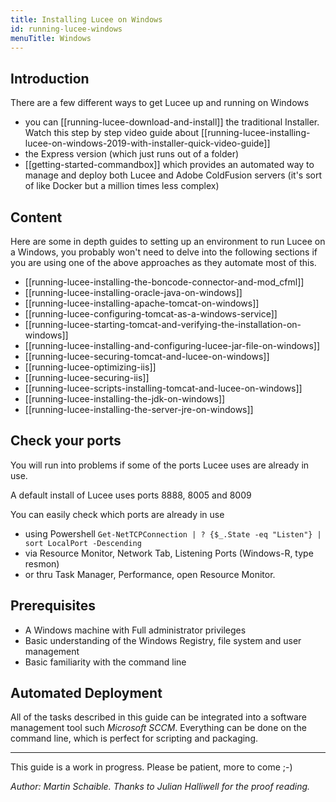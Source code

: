 ```yaml
---
title: Installing Lucee on Windows
id: running-lucee-windows
menuTitle: Windows
---
```


## Introduction

There are a few different ways to get Lucee up and running on Windows

- you can [[running-lucee-download-and-install]] the traditional Installer. Watch this step by step video guide about [[running-lucee-installing-lucee-on-windows-2019-with-installer-quick-video-guide]]
- the Express version (which just runs out of a folder) 
- [[getting-started-commandbox]] which provides an automated way to manage and deploy both Lucee and Adobe ColdFusion servers (it's sort of like Docker but a million times less complex)

## Content ##

Here are some in depth guides to setting up an environment to run Lucee on a Windows, you probably won't
need to delve into the following sections if you are using one of the above approaches as they automate most of this.

* [[running-lucee-installing-the-boncode-connector-and-mod_cfml]]
* [[running-lucee-installing-oracle-java-on-windows]]
* [[running-lucee-installing-apache-tomcat-on-windows]]
* [[running-lucee-configuring-tomcat-as-a-windows-service]]
* [[running-lucee-starting-tomcat-and-verifying-the-installation-on-windows]]
* [[running-lucee-installing-and-configuring-lucee-jar-file-on-windows]]
* [[running-lucee-securing-tomcat-and-lucee-on-windows]]
* [[running-lucee-optimizing-iis]]
* [[running-lucee-securing-iis]]
* [[running-lucee-scripts-installing-tomcat-and-lucee-on-windows]]
* [[running-lucee-installing-the-jdk-on-windows]]
* [[running-lucee-installing-the-server-jre-on-windows]]

## Check your ports ##

You will run into problems if some of the ports Lucee uses are already in use.

A default install of Lucee uses ports 8888, 8005 and 8009

You can easily check which ports are already in use

- using Powershell ```Get-NetTCPConnection | ? {$_.State -eq "Listen"} | sort LocalPort -Descending```
- via Resource Monitor, Network Tab, Listening Ports (Windows-R, type resmon) 
- or thru Task Manager, Performance, open Resource Monitor.

## Prerequisites ##

* A Windows machine with Full administrator privileges
* Basic understanding of the Windows Registry, file system and user management
* Basic familiarity with the command line

## Automated Deployment ##

All of the tasks described in this guide can be integrated into a software management tool such *Microsoft SCCM*. Everything can be done on the command line, which is perfect for scripting and packaging.

- - -
This guide is a work in progress. Please be patient, more to come ;-)

*Author: Martin Schaible. Thanks to Julian Halliwell for the proof reading.*
